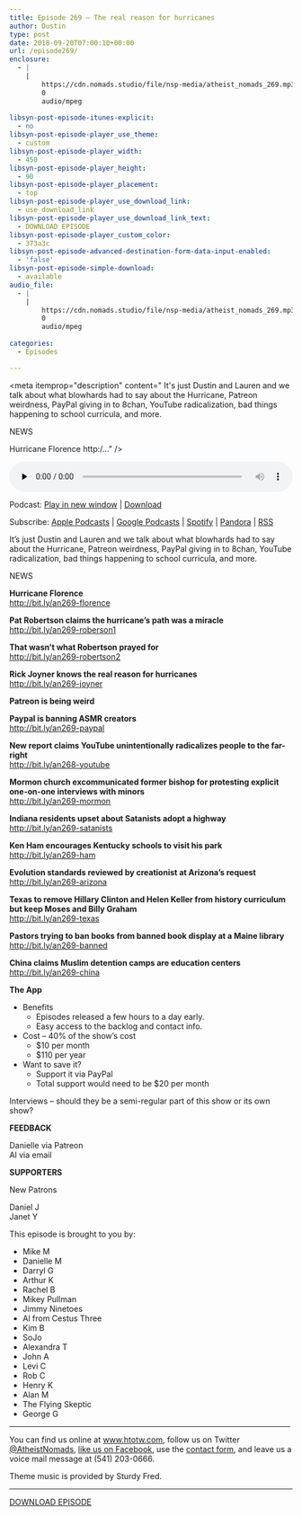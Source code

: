 ```yaml
---
title: Episode 269 – The real reason for hurricanes
author: Dustin
type: post
date: 2018-09-20T07:00:10+00:00
url: /episode269/
enclosure:
  - |
    |
        https://cdn.nomads.studio/file/nsp-media/atheist_nomads_269.mp3
        0
        audio/mpeg
        
libsyn-post-episode-itunes-explicit:
  - no
libsyn-post-episode-player_use_theme:
  - custom
libsyn-post-episode-player_width:
  - 450
libsyn-post-episode-player_height:
  - 90
libsyn-post-episode-player_placement:
  - top
libsyn-post-episode-player_use_download_link:
  - use_download_link
libsyn-post-episode-player_use_download_link_text:
  - DOWNLOAD EPISODE
libsyn-post-episode-player_custom_color:
  - 373a3c
libsyn-post-episode-advanced-destination-form-data-input-enabled:
  - 'false'
libsyn-post-episode-simple-download:
  - available
audio_file:
  - |
    |
        https://cdn.nomads.studio/file/nsp-media/atheist_nomads_269.mp3
        0
        audio/mpeg
        
categories:
  - Episodes

---
```

<div itemscope itemtype="http://schema.org/AudioObject">
  <meta itemprop="name" content="Episode 269 &#8211; The real reason for hurricanes" />
  
  <meta itemprop="uploadDate" content="2018-09-20T01:00:10-06:00" />
  
  <meta itemprop="encodingFormat" content="audio/mpeg" />
  
  <meta itemprop="description" content="
It's just Dustin and Lauren and we talk about what blowhards had to say about the Hurricane, Patreon weirdness, PayPal giving in to 8chan, YouTube radicalization, bad things happening to school curricula, and more.



NEWS

Hurricane Florence
http:/..." />
  
  <meta itemprop="contentUrl" content="https://dts.podtrac.com/redirect.mp3/cdn.nomads.studio/file/nsp-media/atheist_nomads_269.mp3" />
  </p> 
  
  <div class="powerpress_player" id="powerpress_player_8532">
    <audio class="wp-audio-shortcode" id="audio-1846-276" preload="none" style="width: 100%;" controls="controls"><source type="audio/mpeg" src="https://dts.podtrac.com/redirect.mp3/cdn.nomads.studio/file/nsp-media/atheist_nomads_269.mp3?_=276" /><a href="https://dts.podtrac.com/redirect.mp3/cdn.nomads.studio/file/nsp-media/atheist_nomads_269.mp3">https://dts.podtrac.com/redirect.mp3/cdn.nomads.studio/file/nsp-media/atheist_nomads_269.mp3</a></audio>
  </div>
</div>

<p class="powerpress_links powerpress_links_mp3">
  Podcast: <a href="https://dts.podtrac.com/redirect.mp3/cdn.nomads.studio/file/nsp-media/atheist_nomads_269.mp3" class="powerpress_link_pinw" target="_blank" title="Play in new window" onclick="return powerpress_pinw('https://htotw.com/?powerpress_pinw=1846-podcast');" rel="nofollow">Play in new window</a> | <a href="https://dts.podtrac.com/redirect.mp3/cdn.nomads.studio/file/nsp-media/atheist_nomads_269.mp3" class="powerpress_link_d" title="Download" rel="nofollow" download="atheist_nomads_269.mp3">Download</a>
</p>

<p class="powerpress_links powerpress_subscribe_links">
  Subscribe: <a href="https://podcasts.apple.com/us/podcast/humanists-take-on-the-world/id530050098?mt=2&ls=1" class="powerpress_link_subscribe powerpress_link_subscribe_itunes" target="_blank" title="Subscribe on Apple Podcasts" rel="nofollow">Apple Podcasts</a> | <a href="https://www.google.com/podcasts?feed=aHR0cDovL2F0aGVpc3Rub21hZHMubGlic3luLmNvbS9yc3M%3D" class="powerpress_link_subscribe powerpress_link_subscribe_googleplay" target="_blank" title="Subscribe on Google Podcasts" rel="nofollow">Google Podcasts</a> | <a href="https://open.spotify.com/show/3LzK2xZGike6Tc1GEMtMbr?si=LieN9SNuTpq96smuaUsH8A" class="powerpress_link_subscribe powerpress_link_subscribe_spotify" target="_blank" title="Subscribe on Spotify" rel="nofollow">Spotify</a> | <a href="https://www.pandora.com/podcast/atheist-nomads/PC:10122?corr=62071012&part=ug" class="powerpress_link_subscribe powerpress_link_subscribe_pandora" target="_blank" title="Subscribe on Pandora" rel="nofollow">Pandora</a> | <a href="https://htotw.com/feed/podcast/" class="powerpress_link_subscribe powerpress_link_subscribe_rss" target="_blank" title="Subscribe via RSS" rel="nofollow">RSS</a>
</p>

  
It&#8217;s just Dustin and Lauren and we talk about what blowhards had to say about the Hurricane, Patreon weirdness, PayPal giving in to 8chan, YouTube radicalization, bad things happening to school curricula, and more.  
<!--more-->

NEWS

**Hurricane Florence**  
<a href="http://bit.ly/an269-florence" target="_blank" rel="noopener">http://bit.ly/an269-florence</a>

**Pat Robertson claims the hurricane&#8217;s path was a miracle**  
<a href="http://bit.ly/an269-roberson1" target="_blank" rel="noopener">http://bit.ly/an269-roberson1</a>

**That wasn’t what Robertson prayed for**  
<a href="http://bit.ly/an269-robertson2" target="_blank" rel="noopener">http://bit.ly/an269-robertson2</a>

**Rick Joyner knows the real reason for hurricanes**  
<a href="http://bit.ly/an269-joyner" target="_blank" rel="noopener">http://bit.ly/an269-joyner</a>

**Patreon is being weird**

**Paypal is banning ASMR creators**  
<a href="http://bit.ly/an269-paypal" target="_blank" rel="noopener">http://bit.ly/an269-paypal</a>

**New report claims YouTube unintentionally radicalizes people to the far-right**  
<a href="http://bit.ly/an268-youtube" target="_blank" rel="noopener">http://bit.ly/an268-youtube</a>

**Mormon church excommunicated former bishop for protesting explicit one-on-one interviews with minors**  
<a href="http://bit.ly/an269-mormon" target="_blank" rel="noopener">http://bit.ly/an269-mormon</a>

**Indiana residents upset about Satanists adopt a highway**  
<a href="http://bit.ly/an269-satanists" target="_blank" rel="noopener">http://bit.ly/an269-satanists</a>

**Ken Ham encourages Kentucky schools to visit his park**  
<a href="http://bit.ly/an269-ham" target="_blank" rel="noopener">http://bit.ly/an269-ham</a>

**Evolution standards reviewed by creationist at Arizona&#8217;s request**  
<a href="http://bit.ly/an269-arizona" target="_blank" rel="noopener">http://bit.ly/an269-arizona</a>

**Texas to remove Hillary Clinton and Helen Keller from history curriculum but keep Moses and Billy Graham**  
<a href="http://bit.ly/an269-texas" target="_blank" rel="noopener">http://bit.ly/an269-texas</a>

**Pastors trying to ban books from banned book display at a Maine library**  
<a href="http://bit.ly/an269-banned" target="_blank" rel="noopener">http://bit.ly/an269-banned</a>

**China claims Muslim detention camps are education centers**  
<a href="http://bit.ly/an269-china" target="_blank" rel="noopener">http://bit.ly/an269-china</a>

**The App**

  * Benefits 
      * Episodes released a few hours to a day early.
      * Easy access to the backlog and contact info.
  * Cost &#8211; 40% of the show&#8217;s cost 
      * $10 per month
      * $110 per year
  * Want to save it? 
      * Support it via PayPal
      * Total support would need to be $20 per month

Interviews &#8211; should they be a semi-regular part of this show or its own show?

**FEEDBACK**

Danielle via Patreon  
Al via email

**SUPPORTERS**

New Patrons

Daniel J  
Janet Y

This episode is brought to you by:

* Mike M  
* Danielle M  
* Darryl G  
* Arthur K  
* Rachel B  
* Mikey Pullman  
* Jimmy Ninetoes  
* Al from Cestus Three  
* Kim B  
* SoJo  
* Alexandra T  
* John A  
* Levi C  
* Rob C  
* Henry K  
* Alan M  
* The Flying Skeptic  
* George G

<hr width="500" />

You can find us online at <a href="https://www.htotw.com/" target="_blank" rel="noopener">www.htotw.com</a>, follow us on Twitter <a href="https://htotw.com/twitter" target="_blank" rel="noopener">@AtheistNomads</a>, <a href="https://htotw.com/facebook" target="_blank" rel="noopener">like us on Facebook</a>, use the [contact form](https://htotw.com/contact), and leave us a voice mail message at (541) 203-0666.

Theme music is provided by Sturdy Fred.

<hr width="”500”" />

[DOWNLOAD EPISODE][1]

 [1]: https://dts.podtrac.com/redirect.mp3/cdn.nomads.studio/file/nsp-media/atheist_nomads_269.mp3